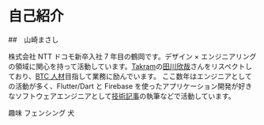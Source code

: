 # 自己紹介

##　山崎まさし

株式会社 NTT ドコモ新卒入社 7 年目の鶴岡です。デザイン × エンジニアリングの領域に関心を持って活動しています。[Takram](https://ja.takram.com/)の[田川欣哉](https://twitter.com/_tagawa)さんをリスペクトしており、[BTC 人材](https://globis.jp/article/7214)目指して業務に励んでいます。
ここ数年はエンジニアとしての活動が多く、Flutter/Dart と Firebase を使ったアプリケーション開発が好きなソフトウェアエンジニアとして[技術記事](https://zenn.dev/tsuruo)の執筆などで活動しています。

趣味
フェンシング
犬
